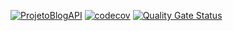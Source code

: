 [![ProjetoBlogAPI](https://github.com/danielso2007/projetoblog/actions/workflows/main.yml/badge.svg)](https://github.com/danielso2007/projetoblog/actions/workflows/main.yml)
[![codecov](https://codecov.io/gh/danielso2007/projetoblog/branch/main/graph/badge.svg?token=AOTpA7Jnhx)](https://codecov.io/gh/danielso2007/projetoblog)
[![Quality Gate Status](https://sonarcloud.io/api/project_badges/measure?project=danielso2007_projetoblog&metric=alert_status)](https://sonarcloud.io/dashboard?id=danielso2007_projetoblog)